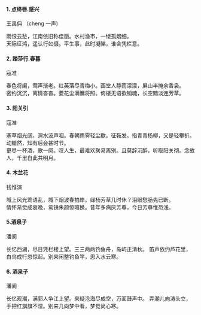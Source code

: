 #### 1. 点绛唇.感兴

王禹偁 （cheng 一声)

雨恨云愁，江南依旧称佳丽。水村渔市，一缕孤烟细。<br>
天际征鸿，遥认行如缀。平生事，此时凝睇，谁会凭栏意。


#### 2. 踏莎行.春暮

寇准

春色将阑，莺声渐老。红英落尽青梅小。画堂人静雨濛濛，屏山半掩余香袅。 <br>
密约沉沉，离情杳杳。菱花尘满慵将照。倚楼无语欲销魂，长空黯淡连芳草。


#### 3. 阳关引

寇准

塞草烟光阔，渭水波声咽。春朝雨霁轻尘歇。征鞍发。指青青杨柳，又是轻攀折。动黯然，知有后会甚时节。 <br>
更尽一杯酒，歌一阕。叹人生，最难欢聚易离别。且莫辞沉醉，听取阳关彻。念故人，千里自此共明月。


#### 4. 木兰花

钱惟演

城上风光莺语乱，城下烟波春拍岸。绿杨芳草几时休？泪眼愁肠先已断。 <br>
情怀渐觉成衰晚，鸾镜朱颜惊暗换。昔年多病厌芳尊，今日芳尊惟恐浅。


#### 5.酒泉子

潘阆

长忆西湖，尽日凭栏楼上望。三三两两钓鱼舟，岛屿正清秋。
笛声依约芦花里，白鸟成行忽惊起。别来闲整钓鱼竿，思入水云寒。


#### 6. 酒泉子

潘阆

长忆观潮，满郭人争江上望。来疑沧海尽成空，万面鼓声中。
弄潮儿向涛头立，手把红旗旗不湿。别来几向梦中看，梦觉尚心寒。










